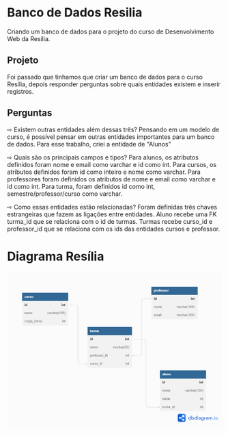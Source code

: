 # Banco de Dados Resilia

Criando um banco de dados para o projeto do curso de Desenvolvimento Web da Resilia. 

## Projeto
Foi passado que tinhamos que criar um banco de dados para o curso Resília, depois responder perguntas sobre quais entidades existem e inserir registros.

## Perguntas

⇨ Existem outras entidades além dessas três? 
Pensando em um modelo de curso, é possível pensar em outras entidades importantes para um banco de dados. Para esse trabalho, criei a entidade de "Alunos"

⇨ Quais são os principais campos e tipos?
Para alunos, os atributos definidos foram nome e email como varchar e id como int. Para cursos, os atributos definidos foram id como inteiro e nome como varchar. Para professores foram definidos os atributos de nome e email como varchar e id como int. Para turma, foram definidos id como int, semestre/professor/curso como varchar.

⇨ Como essas entidades estão relacionadas? 
Foram definidas três chaves estrangeiras que fazem as ligações entre entidades. Aluno recebe uma FK turma_id que se relaciona com o id de turmas. Turmas recebe curso_id e professor_id que se relaciona com os ids das entidades cursos e professor. 

<div>
  <h1>Diagrama Resília</h1>
<img src='./resilia.png'/>
</div>
